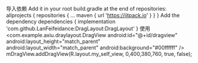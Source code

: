 导入依赖
Add it in your root build.gradle at the end of repositories:
allprojects {
		repositories {
			...
			maven { url 'https://jitpack.io' }
		}
	}
  Add the dependency
  dependencies {
	        implementation 'com.github.LanFeifeidance:DragLayout:DragLayout'
	}
  使用
<com.example.axiu.draylayout.DragView
android:id="@+id/dragview"
android:layout_height="match_parent"
android:layout_width="match_parent"
android:background="#00ffffff"
/>
mDragView.addDragView(R.layout.my_self_view, 0,400,380,760, true, false);

        
